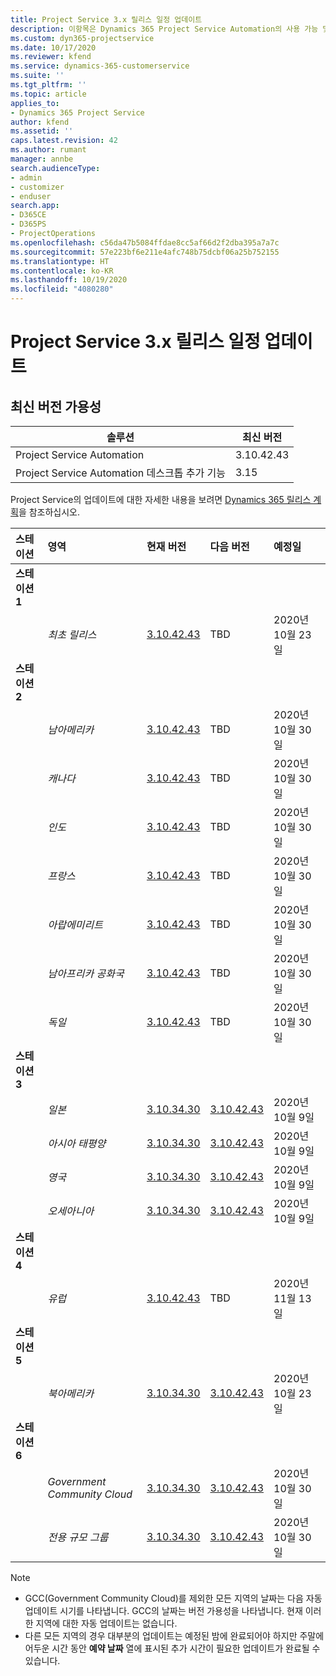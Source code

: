 ```yaml
---
title: Project Service 3.x 릴리스 일정 업데이트
description: 이항목은 Dynamics 365 Project Service Automation의 사용 가능 및 향후 릴리스에 대한 정보를 제공합니다.
ms.custom: dyn365-projectservice
ms.date: 10/17/2020
ms.reviewer: kfend
ms.service: dynamics-365-customerservice
ms.suite: ''
ms.tgt_pltfrm: ''
ms.topic: article
applies_to:
- Dynamics 365 Project Service
author: kfend
ms.assetid: ''
caps.latest.revision: 42
ms.author: rumant
manager: annbe
search.audienceType:
- admin
- customizer
- enduser
search.app:
- D365CE
- D365PS
- ProjectOperations
ms.openlocfilehash: c56da47b5084ffdae8cc5af66d2f2dba395a7a7c
ms.sourcegitcommit: 57e223bf6e211e4afc748b75dcbf06a25b752155
ms.translationtype: HT
ms.contentlocale: ko-KR
ms.lasthandoff: 10/19/2020
ms.locfileid: "4080280"
---
```

# <a name="update-release-schedule-for-project-service-3x"></a>Project Service 3.x 릴리스 일정 업데이트

## <a name="latest-version-availability"></a>최신 버전 가용성

| 솔루션  | 최신 버전 |
|-------|----|
| Project Service Automation    |  3.10.42.43  |
| Project Service Automation 데스크톱 추가 기능                | 3.15          |

Project Service의 업데이트에 대한 자세한 내용을 보려면 [Dynamics 365 릴리스 계획](https://docs.microsoft.com/dynamics365/release-plans/)을 참조하십시오. 

| 스테이션  | 영역 | 현재 버전 | 다음 버전 |  예정일
| :---   | :---   | :---   | :---   |:---   |         
|<strong>스테이션 1</strong> | |  |  | |
| | <i>최초 릴리스</i> | [3.10.42.43](whats-new-ur-24.md) | TBD | 2020년 10월 23일
|<strong>스테이션 2</strong> | |  |  | |
| | <i>남아메리카</i> | [3.10.42.43](whats-new-ur-24.md) | TBD | 2020년 10월 30일
| | <i>캐나다</i> | [3.10.42.43](whats-new-ur-24.md) | TBD | 2020년 10월 30일 
| | <i>인도</i> | [3.10.42.43](whats-new-ur-24.md) | TBD | 2020년 10월 30일
| | <i>프랑스</i> | [3.10.42.43](whats-new-ur-24.md) | TBD | 2020년 10월 30일
| | <i>아랍에미리트</i> | [3.10.42.43](whats-new-ur-24.md) | TBD | 2020년 10월 30일
| | <i>남아프리카 공화국</i> | [3.10.42.43](whats-new-ur-24.md) | TBD | 2020년 10월 30일
| | <i>독일</i> | [3.10.42.43](whats-new-ur-24.md) | TBD | 2020년 10월 30일
|<strong>스테이션 3</strong> | |  |  | |
| | <i>일본</i> |[3.10.34.30](whats-new-ur-23.md) | [3.10.42.43](whats-new-ur-24.md) | 2020년 10월 9일 
| | <i>아시아 태평양</i> |[3.10.34.30](whats-new-ur-23.md) | [3.10.42.43](whats-new-ur-24.md) | 2020년 10월 9일
| | <i>영국</i> |[3.10.34.30](whats-new-ur-23.md) | [3.10.42.43](whats-new-ur-24.md) | 2020년 10월 9일
| | <i>오세아니아</i> |[3.10.34.30](whats-new-ur-23.md) | [3.10.42.43](whats-new-ur-24.md) | 2020년 10월 9일
|<strong>스테이션 4</strong> | |  |  | |
| | <i>유럽</i> |[3.10.42.43](whats-new-ur-24.md) | TBD | 2020년 11월 13일
|<strong>스테이션 5</strong> | |  |  | |
| | <i>북아메리카</i> |[3.10.34.30](whats-new-ur-23.md) | [3.10.42.43](whats-new-ur-24.md) | 2020년 10월 23일
|<strong>스테이션 6</strong> | |  |  | |
| | <i>Government Community Cloud</i> |[3.10.34.30](whats-new-ur-23.md) | [3.10.42.43](whats-new-ur-24.md) | 2020년 10월 30일
| | <i>전용 규모 그룹</i> |[3.10.34.30](whats-new-ur-23.md) | [3.10.42.43](whats-new-ur-24.md) | 2020년 10월 30일

>[!Note]
> - GCC(Government Community Cloud)를 제외한 모든 지역의 날짜는 다음 자동 업데이트 시기를 나타냅니다. GCC의 날짜는 버전 가용성을 나타냅니다. 현재 이러한 지역에 대한 자동 업데이트는 없습니다.
> - 다른 모든 지역의 경우 대부분의 업데이트는 예정된 밤에 완료되어야 하지만 주말에 어두운 시간 동안 **예약 날짜** 열에 표시된 추가 시간이 필요한 업데이트가 완료될 수 있습니다.
